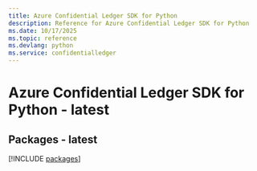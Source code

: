 ```yaml
---
title: Azure Confidential Ledger SDK for Python
description: Reference for Azure Confidential Ledger SDK for Python
ms.date: 10/17/2025
ms.topic: reference
ms.devlang: python
ms.service: confidentialledger
---
```

# Azure Confidential Ledger SDK for Python - latest
## Packages - latest
[!INCLUDE [packages](confidential-ledger-index.md)]